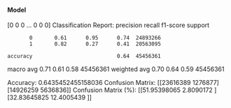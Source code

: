 #### Model
[0 0 0 ... 0 0 0]
Classification Report:
              precision    recall  f1-score   support

           0       0.61      0.95      0.74  24893266
           1       0.82      0.27      0.41  20563095

    accuracy                           0.64  45456361
   macro avg       0.71      0.61      0.58  45456361
weighted avg       0.70      0.64      0.59  45456361

Accuracy: 0.6435452455158036
Confusion Matrix:
[[23616389  1276877]
 [14926259  5636836]]
Confusion Matrix (%):
[[51.95398065  2.8090172 ]
 [32.83645825 12.4005439 ]]
